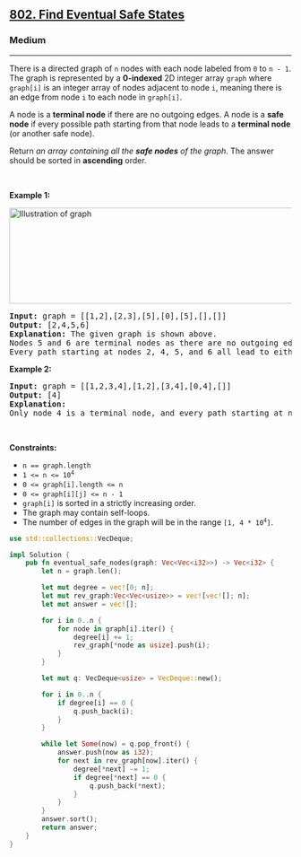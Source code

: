 <h2><a href="https://leetcode.com/problems/find-eventual-safe-states/">802. Find Eventual Safe States</a></h2><h3>Medium</h3><hr><div><p>There is a directed graph of <code>n</code> nodes with each node labeled from <code>0</code> to <code>n - 1</code>. The graph is represented by a <strong>0-indexed</strong> 2D integer array <code>graph</code> where <code>graph[i]</code> is an integer array of nodes adjacent to node <code>i</code>, meaning there is an edge from node <code>i</code> to each node in <code>graph[i]</code>.</p>

<p>A node is a <strong>terminal node</strong> if there are no outgoing edges. A node is a <strong>safe node</strong> if every possible path starting from that node leads to a <strong>terminal node</strong> (or another safe node).</p>

<p>Return <em>an array containing all the <strong>safe nodes</strong> of the graph</em>. The answer should be sorted in <strong>ascending</strong> order.</p>

<p>&nbsp;</p>
<p><strong class="example">Example 1:</strong></p>
<img alt="Illustration of graph" src="https://s3-lc-upload.s3.amazonaws.com/uploads/2018/03/17/picture1.png" style="height: 171px; width: 600px;">
<pre><strong>Input:</strong> graph = [[1,2],[2,3],[5],[0],[5],[],[]]
<strong>Output:</strong> [2,4,5,6]
<strong>Explanation:</strong> The given graph is shown above.
Nodes 5 and 6 are terminal nodes as there are no outgoing edges from either of them.
Every path starting at nodes 2, 4, 5, and 6 all lead to either node 5 or 6.</pre>

<p><strong class="example">Example 2:</strong></p>

<pre><strong>Input:</strong> graph = [[1,2,3,4],[1,2],[3,4],[0,4],[]]
<strong>Output:</strong> [4]
<strong>Explanation:</strong>
Only node 4 is a terminal node, and every path starting at node 4 leads to node 4.
</pre>

<p>&nbsp;</p>
<p><strong>Constraints:</strong></p>

<ul>
	<li><code>n == graph.length</code></li>
	<li><code>1 &lt;= n &lt;= 10<sup>4</sup></code></li>
	<li><code>0 &lt;= graph[i].length &lt;= n</code></li>
	<li><code>0 &lt;= graph[i][j] &lt;= n - 1</code></li>
	<li><code>graph[i]</code> is sorted in a strictly increasing order.</li>
	<li>The graph may contain self-loops.</li>
	<li>The number of edges in the graph will be in the range <code>[1, 4 * 10<sup>4</sup>]</code>.</li>
</ul>
</div>

```Rust
use std::collections::VecDeque;

impl Solution {
    pub fn eventual_safe_nodes(graph: Vec<Vec<i32>>) -> Vec<i32> {
        let n = graph.len();

        let mut degree = vec![0; n];
        let mut rev_graph:Vec<Vec<usize>> = vec![vec![]; n];
        let mut answer = vec![];

        for i in 0..n {
            for node in graph[i].iter() {
                degree[i] += 1;
                rev_graph[*node as usize].push(i);
            }
        }

        let mut q: VecDeque<usize> = VecDeque::new();

        for i in 0..n {
            if degree[i] == 0 {
                q.push_back(i);
            }
        }

        while let Some(now) = q.pop_front() {
            answer.push(now as i32);
            for next in rev_graph[now].iter() {
                degree[*next] -= 1;
                if degree[*next] == 0 {
                    q.push_back(*next);
                }
            }
        }
        answer.sort();
        return answer;
    }
}
```
